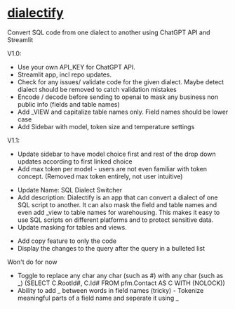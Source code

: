 # [dialectify](https://dialectifysql.streamlit.app/)

Convert SQL code from one dialect to another using ChatGPT API and Streamlit


V1.0:
+ Use your own API_KEY for ChatGPT API.
+ Streamlit app, incl repo updates.
+ Check for any issues/ validate code for the given dialect. Maybe detect dialect should be removed to catch validation mistakes
+ Encode / decode before sending to openai to mask any business non public info (fields and table names)
+ Add _VIEW and capitalize table names only. Field names should be lower case
+ Add Sidebar with model, token size and temperature settings

V1.1:
+ Update sidebar to have model choice first and rest of the drop down updates according to first linked choice
+ Add max token per model - users are not even familiar with token concept. (Removed max token entirely, not user intuitive)
- Update Name: SQL Dialect Switcher
- Add description: Dialectify is an app that can convert a dialect of one SQL script to another. It can also mask the field and table names and even add _view to table names for warehousing. This makes it easy to use SQL scripts on different platforms and to protect sensitive data.
- Update masking for tables and views.
+ Add copy feature to only the code
+ Display the changes to the query after the query in a bulleted list



Won't do for now
- Toggle to replace any char any char (such as #) with any char (such as _) (SELECT C.RootId#, C.Id# FROM pfm.Contact AS C WITH (NOLOCK))
- Ability to add _ between words in field names (tricky) - Tokenize meaningful parts of a field name and seperate it using _
